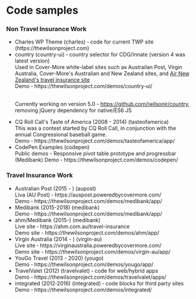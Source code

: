 
<h1>Code samples</h1>

<h3>Non Travel Insurance Work</h3>

<ul>
<li>Charles WP Theme (charles) ‐ code for current TWP site (https://thewilsonproject.com)</li>

<li>country (country-ui) ‐ country selector for CDG/Innate (version 4 was latest version)<br />
Used in Cover-More white-label sites such as Austrailan Post, Virgin Australia, Cover-More's Australian and New Zealand sites, and <a href="https://insurance.airnewzealand.com.au/">Air New Zealand's travel insurance site</a><br />
Demo ‐ https://thewilsonproject.com/demos/country-ui/<br /><br />

Currently working on version 5.0 - https://github.com/iwilsonjr/country, removing jQuery dependency for native/ES6 JS
</li>

<li>CQ Roll Call's Taste of America (2008 - 2014) (tasteofamerica)<br />
This was a contest started by CQ Roll Call, in conjunction with the annual Congressional baseball game.<br />
Demo ‐ https://thewilsonproject.com/demos/tasteofamerica/app/
</li>

<li>CodePen Examples (codepen)<br />
Public demos - Responsive pivot table prototype and progressbar (Medibank)
Demo ‐ https://thewilsonproject.com/demos/codepen/
</li>
</ul>


<h3>Travel Insurance Work</h3>
<ul>
<li>Australian Post (2015 - ) (aupost)<br />
Liva (AU Post) ‐ https://auspost.poweredbycovermore.com/<br />
Demo ‐ https://thewilsonproject.com/demos/medibank/app/</li>

<li>Medibank (2015-2018) (medibank)<br />
Demo ‐ https://thewilsonproject.com/demos/medibank/app/
</li>

<li>ahm/Medibank (2015-) (medibank)<br />
Live site ‐ https://ahm.com.au/travel-insurance<br />
Demo site - https://thewilsonproject.com/demos/ahm/app/
</li>

<li>Virgin Australia (2014 - ) (virgin-au)<br />
Live site ‐ https://virginaustralia.poweredbycovermore.com/<br />
Demo site - https://thewilsonproject.com/demos/virgin-au/app/
</li>

<li>YouGo Travel (2013 - 2020) (yougo)<br />
Demo ‐ https://thewilsonproject.com/demos/yougo/app/
</li> 

<li>TravelValet (2012) (travelvalet) ‐ code for web/hybrid apps<br />
Demo ‐ https://thewilsonproject.com/demos/travelvalet/apps/
</li>

<li>integrated (2012‐2016) (integrated) ‐ code blocks for third party sites<br />
Demo ‐ https://thewilsonproject.com/demos/integrated/
</li>
</ul>
